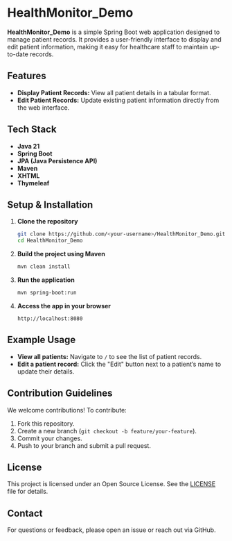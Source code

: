 # HealthMonitor_Demo

**HealthMonitor_Demo** is a simple Spring Boot web application designed to manage patient records. It provides a user-friendly interface to display and edit patient information, making it easy for healthcare staff to maintain up-to-date records.

## Features

- **Display Patient Records:** View all patient details in a tabular format.
- **Edit Patient Records:** Update existing patient information directly from the web interface.

## Tech Stack

- **Java 21**
- **Spring Boot**
- **JPA (Java Persistence API)**
- **Maven**
- **XHTML**
- **Thymeleaf**

## Setup & Installation

1. **Clone the repository**
   ```bash
   git clone https://github.com/<your-username>/HealthMonitor_Demo.git
   cd HealthMonitor_Demo
   ```

2. **Build the project using Maven**
   ```bash
   mvn clean install
   ```

3. **Run the application**
   ```bash
   mvn spring-boot:run
   ```

4. **Access the app in your browser**
   ```
   http://localhost:8080
   ```

## Example Usage

- **View all patients:** Navigate to `/` to see the list of patient records.
- **Edit a patient record:** Click the "Edit" button next to a patient’s name to update their details.

## Contribution Guidelines

We welcome contributions! To contribute:

1. Fork this repository.
2. Create a new branch (`git checkout -b feature/your-feature`).
3. Commit your changes.
4. Push to your branch and submit a pull request.

## License

This project is licensed under an Open Source License. See the [LICENSE](LICENSE) file for details.

## Contact

For questions or feedback, please open an issue or reach out via GitHub.

